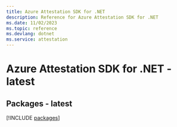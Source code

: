 ```yaml
---
title: Azure Attestation SDK for .NET
description: Reference for Azure Attestation SDK for .NET
ms.date: 11/02/2023
ms.topic: reference
ms.devlang: dotnet
ms.service: attestation
---
```

# Azure Attestation SDK for .NET - latest
## Packages - latest
[!INCLUDE [packages](attestation-index.md)]